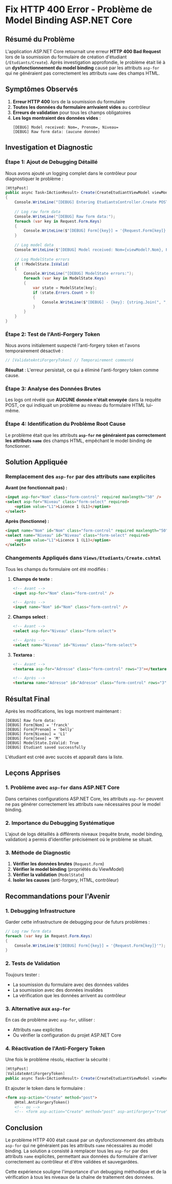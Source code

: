 # Fix HTTP 400 Error - Problème de Model Binding ASP.NET Core

## Résumé du Problème

L'application ASP.NET Core retournait une erreur **HTTP 400 Bad Request** lors de la soumission du formulaire de création d'étudiant (`/Etudiants/Create`). Après investigation approfondie, le problème était lié à un **dysfonctionnement du model binding** causé par les attributs `asp-for` qui ne généraient pas correctement les attributs `name` des champs HTML.

## Symptômes Observés

1. **Erreur HTTP 400** lors de la soumission du formulaire
2. **Toutes les données du formulaire arrivaient vides** au contrôleur
3. **Erreurs de validation** pour tous les champs obligatoires
4. **Les logs montraient des données vides** :
   ```
   [DEBUG] Model received: Nom=, Prenom=, Niveau=
   [DEBUG] Raw form data: (aucune donnée)
   ```

## Investigation et Diagnostic

### Étape 1: Ajout de Debugging Détaillé

Nous avons ajouté un logging complet dans le contrôleur pour diagnostiquer le problème :

```csharp
[HttpPost]
public async Task<IActionResult> Create(CreateEtudiantViewModel viewModel)
{
    Console.WriteLine("[DEBUG] Entering EtudiantsController.Create POST method");
    
    // Log raw form data
    Console.WriteLine("[DEBUG] Raw form data:");
    foreach (var key in Request.Form.Keys)
    {
        Console.WriteLine($"[DEBUG] Form[{key}] = '{Request.Form[key]}'");
    }
    
    // Log model data
    Console.WriteLine($"[DEBUG] Model received: Nom={viewModel?.Nom}, Prenom={viewModel?.Prenom}");
    
    // Log ModelState errors
    if (!ModelState.IsValid)
    {
        Console.WriteLine("[DEBUG] ModelState errors:");
        foreach (var key in ModelState.Keys)
        {
            var state = ModelState[key];
            if (state.Errors.Count > 0)
            {
                Console.WriteLine($"[DEBUG] - {key}: {string.Join(", ", state.Errors.Select(e => e.ErrorMessage))}");
            }
        }
    }
}
```

### Étape 2: Test de l'Anti-Forgery Token

Nous avons initialement suspecté l'anti-forgery token et l'avons temporairement désactivé :

```csharp
// [ValidateAntiForgeryToken] // Temporairement commenté
```

**Résultat** : L'erreur persistait, ce qui a éliminé l'anti-forgery token comme cause.

### Étape 3: Analyse des Données Brutes

Les logs ont révélé que **AUCUNE donnée n'était envoyée** dans la requête POST, ce qui indiquait un problème au niveau du formulaire HTML lui-même.

### Étape 4: Identification du Problème Root Cause

Le problème était que les attributs **`asp-for` ne généraient pas correctement les attributs `name`** des champs HTML, empêchant le model binding de fonctionner.

## Solution Appliquée

### Remplacement des `asp-for` par des attributs `name` explicites

**Avant (ne fonctionnait pas) :**
```html
<input asp-for="Nom" class="form-control" required maxlength="50" />
<select asp-for="Niveau" class="form-select" required>
    <option value="L1">Licence 1 (L1)</option>
</select>
```

**Après (fonctionne) :**
```html
<input name="Nom" id="Nom" class="form-control" required maxlength="50" />
<select name="Niveau" id="Niveau" class="form-select" required>
    <option value="L1">Licence 1 (L1)</option>
</select>
```

### Changements Appliqués dans `Views/Etudiants/Create.cshtml`

Tous les champs du formulaire ont été modifiés :

1. **Champs de texte** :
   ```html
   <!-- Avant -->
   <input asp-for="Nom" class="form-control" />
   
   <!-- Après -->
   <input name="Nom" id="Nom" class="form-control" />
   ```

2. **Champs select** :
   ```html
   <!-- Avant -->
   <select asp-for="Niveau" class="form-select">
   
   <!-- Après -->
   <select name="Niveau" id="Niveau" class="form-select">
   ```

3. **Textarea** :
   ```html
   <!-- Avant -->
   <textarea asp-for="Adresse" class="form-control" rows="3"></textarea>
   
   <!-- Après -->
   <textarea name="Adresse" id="Adresse" class="form-control" rows="3"></textarea>
   ```

## Résultat Final

Après les modifications, les logs montrent maintenant :

```
[DEBUG] Raw form data:
[DEBUG] Form[Nom] = 'franck'
[DEBUG] Form[Prenom] = 'belly'
[DEBUG] Form[Niveau] = 'L1'
[DEBUG] Form[Sexe] = 'M'
[DEBUG] ModelState.IsValid: True
[DEBUG] Etudiant saved successfully
```

L'étudiant est créé avec succès et apparaît dans la liste.

## Leçons Apprises

### 1. Problème avec `asp-for` dans ASP.NET Core

Dans certaines configurations ASP.NET Core, les attributs `asp-for` peuvent ne pas générer correctement les attributs `name` nécessaires pour le model binding.

### 2. Importance du Debugging Systématique

L'ajout de logs détaillés à différents niveaux (requête brute, model binding, validation) a permis d'identifier précisément où le problème se situait.

### 3. Méthode de Diagnostic

1. **Vérifier les données brutes** (`Request.Form`)
2. **Vérifier le model binding** (propriétés du ViewModel)
3. **Vérifier la validation** (`ModelState`)
4. **Isoler les causes** (anti-forgery, HTML, contrôleur)

## Recommandations pour l'Avenir

### 1. Debugging Infrastructure

Garder cette infrastructure de debugging pour de futurs problèmes :

```csharp
// Log raw form data
foreach (var key in Request.Form.Keys)
{
    Console.WriteLine($"[DEBUG] Form[{key}] = '{Request.Form[key]}'");
}
```

### 2. Tests de Validation

Toujours tester :
- La soumission du formulaire avec des données valides
- La soumission avec des données invalides
- La vérification que les données arrivent au contrôleur

### 3. Alternative aux `asp-for`

En cas de problème avec `asp-for`, utiliser :
- Attributs `name` explicites
- Ou vérifier la configuration du projet ASP.NET Core

### 4. Réactivation de l'Anti-Forgery Token

Une fois le problème résolu, réactiver la sécurité :

```csharp
[HttpPost]
[ValidateAntiForgeryToken]
public async Task<IActionResult> Create(CreateEtudiantViewModel viewModel)
```

Et ajouter le token dans le formulaire :
```html
<form asp-action="Create" method="post">
    @Html.AntiForgeryToken()
    <!-- ou -->
    <!-- <form asp-action="Create" method="post" asp-antiforgery="true"> -->
```

## Conclusion

Le problème HTTP 400 était causé par un dysfonctionnement des attributs `asp-for` qui ne généraient pas les attributs `name` nécessaires au model binding. La solution a consisté à remplacer tous les `asp-for` par des attributs `name` explicites, permettant aux données du formulaire d'arriver correctement au contrôleur et d'être validées et sauvegardées.

Cette expérience souligne l'importance d'un debugging méthodique et de la vérification à tous les niveaux de la chaîne de traitement des données.
